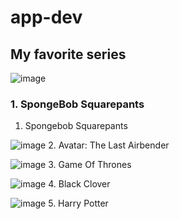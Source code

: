 # app-dev

## My favorite series

![image](https://user-images.githubusercontent.com/104190205/206831060-75123c53-c5ca-4017-ba32-9d3ee122f9d0.png)
### 1. SpongeBob Squarepants
1. Spongebob Squarepants

![image](https://user-images.githubusercontent.com/104190205/206831083-d53a0c2b-5af9-4d4e-b288-365e2de7c553.png)
2. Avatar: The Last Airbender

![image](https://user-images.githubusercontent.com/104190205/206831098-ed643e78-7734-4d87-a3ea-e387265c9a95.png)
3. Game Of Thrones

![image](https://user-images.githubusercontent.com/104190205/206831109-eed6bb7a-c596-47fc-b16d-564ce29027e8.png)
4. Black Clover

![image](https://user-images.githubusercontent.com/104190205/206831116-fd523778-38c2-450f-8e8a-876422bb7525.png)
5. Harry Potter
